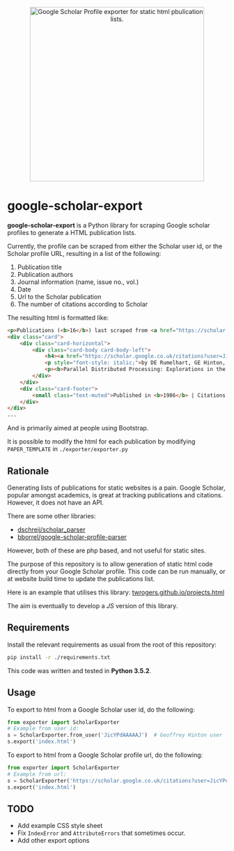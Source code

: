 <p align="center">
    <img src="https://twrogers.github.io/assets/images/scholar-exporter.png" width=400" title="Google Scholar Profile exporter for static html pbulication lists.">
</p>

# google-scholar-export
**google-scholar-export** is a Python library for scraping Google scholar profiles to generate a HTML publication lists.

Currently, the profile can be scraped from either the Scholar user id, or the Scholar profile URL, resulting in a list
of the following:

1. Publication title
2. Publication authors
3. Journal information (name, issue no., vol.)
4. Date
5. Url to the Scholar publication
6. The number of citations according to Scholar

The resulting html is formatted like:
```html
<p>Publications (<b>16</b>) last scraped from <a href="https://scholar.google.co.uk/citations?user=JicYPdAAAAAJ&hl=en">Google Scholar</a> on <b>2019-08-09</b>.</p>
<div class="card">
    <div class="card-horizontal">
        <div class="card-body card-body-left">
            <h4><a href="https://scholar.google.co.uk/citations?user=JicYPdAAAAAJ&hl=en#d=gs_md_cita-d&u=%2Fcitations%3Fview_op%3Dview_citation%26hl%3Den%26oe%3DASCII%26user%3DJicYPdAAAAAJ%26citation_for_view%3DJicYPdAAAAAJ%3AGFxP56DSvIMC">Learning internal representations by error-propagation</a></h4>
            <p style="font-style: italic;">by DE Rumelhart, GE Hinton, RJ Williams</p>
            <p><b>Parallel Distributed Processing: Explorations in the Microstructure of …</b></p>
        </div>
    </div>
    <div class="card-footer">
        <small class="text-muted">Published in <b>1986</b> | Citations: <b>62219</b></small>
    </div>
</div>
...
```
And is primarily aimed at people using Bootstrap.

It is possible to modify the html for each publication by modifying `PAPER_TEMPLATE` in `./exporter/exporter.py`

## Rationale
Generating lists of publications for static websites is a pain. Google Scholar, popular amongst academics, is great at
tracking publications and citations. However, it does not have an API.

There are some other libraries:
* [dschreij/scholar_parser](https://github.com/dschreij/scholar_parser)
* [bborrel/google-scholar-profile-parser](https://github.com/bborrel/google-scholar-profile-parser#project-rationale)

However, both of these are php based, and not useful for static sites.

The purpose of this repository is to allow generation of static html code directly from your Google Scholar profile.
This code can be run manually, or at website build time to update the publications list.

Here is an example that utilises this library:
[twrogers.github.io/projects.html](https://twrogers.github.io/projects.html#publications)

The aim is eventually to develop a _JS_ version of this library.

## Requirements
Install the relevant requirements as usual from the root of this repository:

```bash
pip install -r ./requirements.txt
```
This code was written and tested in **Python 3.5.2**.

## Usage
To export to html from a Google Scholar user id, do the following:

```python
from exporter import ScholarExporter
# Example from user id:
s = ScholarExporter.from_user('JicYPdAAAAAJ')  # Geoffrey Hinton user
s.export('index.html')
```

To export to html from a Google Scholar profile url, do the following:

```python
from exporter import ScholarExporter
# Example from url:
s = ScholarExporter('https://scholar.google.co.uk/citations?user=JicYPdAAAAAJ&hl=en')  # Geoffrey Hinton url
s.export('index.html')
```
## TODO
* Add example CSS style sheet
* Fix `IndexError` and `AttributeErrors` that sometimes occur.
* Add other export options
